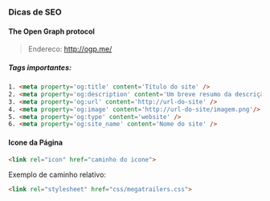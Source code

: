 ### Dicas de SEO

#### The Open Graph protocol
> Endereco: http://ogp.me/

##### Tags importantes:
```html
1. <meta property='og:title' content='Título do site' />
2. <meta property='og:description' content='Um breve resumo da descrição do site' />
3. <meta property='og:url' content='http://url-do-site' />
4. <meta property='og:image' content='http://url-do-site/imagem.png'/>
5. <meta property='og:type' content='website' />
6. <meta property='og:site_name' content='Nome do site' />
```

#### Icone da Página
```html
<link rel="icon" href="caminho do icone">
```

Exemplo de caminho relativo:
```html
<link rel="stylesheet" href="css/megatrailers.css">
```
